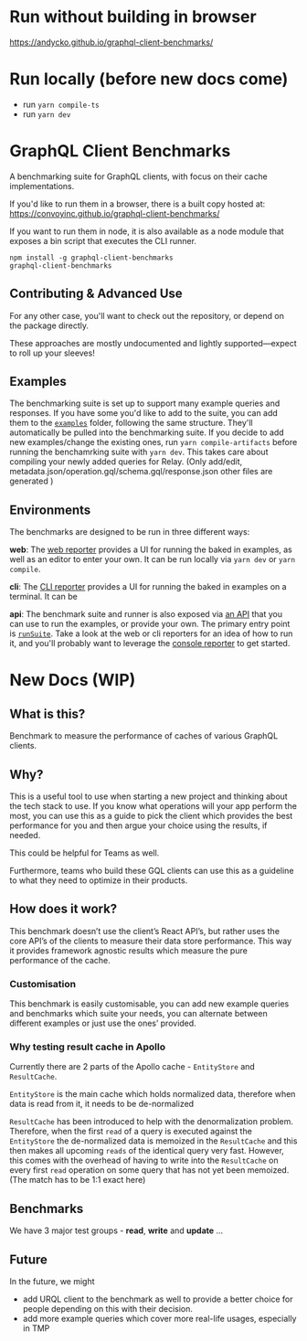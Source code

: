 
# Run without building in browser
https://andycko.github.io/graphql-client-benchmarks/
# Run locally (before new docs come)
- run `yarn compile-ts`
- run `yarn dev`

# GraphQL Client Benchmarks

A benchmarking suite for GraphQL clients, with focus on their cache implementations.

If you'd like to run them in a browser, there is a built copy hosted at: https://convoyinc.github.io/graphql-client-benchmarks/

If you want to run them in node, it is also available as a node module that exposes a bin script that executes the CLI runner.

```
npm install -g graphql-client-benchmarks
graphql-client-benchmarks
```

## Contributing & Advanced Use

For any other case, you'll want to check out the repository, or depend on the package directly.

These approaches are mostly undocumented and lightly supported—expect to roll up your sleeves!

## Examples

The benchmarking suite is set up to support many example queries and responses. If you have some you'd like to add to the suite, you can add them to the [`examples`](./examples) folder, following the same structure. They'll automatically be pulled into the benchmarking suite. If you decide to add new examples/change the existing ones, run `yarn compile-artifacts` before running the benchamrking suite with `yarn dev`. This takes care about compiling your newly added queries for Relay. (Only add/edit, metadata.json/operation.gql/schema.gql/response.json other files are generated )

## Environments

The benchmarks are designed to be run in three different ways:

**web**: The [web reporter](./src/reporters/web) provides a UI for running the baked in examples, as well as an editor to enter your own. It can be run locally via `yarn dev` or `yarn compile`.

**cli**: The [CLI reporter](./src/reporters/cli) provides a UI for running the baked in examples on a terminal. It can be

**api**: The benchmark suite and runner is also exposed via [an API](./src/index.ts) that you can use to run the examples, or provide your own. The primary entry point is [`runSuite`](./src/execution.ts). Take a look at the web or cli reporters for an idea of how to run it, and you'll probably want to leverage the [console reporter](./src/reporters/console) to get started.

# New Docs (WIP)
## What is this?
Benchmark to measure the performance of caches of various GraphQL clients.

## Why?
This is a useful tool to use when starting a new project and thinking about the tech stack to use. If you know what operations will your app perform the most, you can use this as a guide to pick the client which provides the best performance for you and then argue your choice using the results, if needed.

This could be helpful for Teams as well.

Furthermore, teams who build these GQL clients can use this as a guideline to what they need to optimize in their products.

## How does it work?
This benchmark doesn’t use the client’s React API’s, but rather uses the core API’s of the clients to measure their data store performance. This way it provides framework agnostic results which measure the pure performance of the cache.

### Customisation
This benchmark is easily customisable, you can add new example queries and benchmarks which suite your needs, you can alternate between different examples or just use the ones’ provided.

### Why testing result cache in Apollo
Currently there are 2 parts of the Apollo cache - `EntityStore` and `ResultCache`.

`EntityStore` is the main cache which holds normalized data, therefore when data is read from it, it needs to be de-normalized

`ResultCache` has been introduced to help with the denormalization problem. Therefore, when the first `read` of a query is executed against the `EntityStore` the de-normalized data is memoized in the `ResultCache` and this then makes all upcoming `reads` of the identical query very fast. However, this comes with the overhead of having to write into the `ResultCache` on every first `read` operation on some query that has not yet been memoized. (The match has to be 1:1 exact here)

## Benchmarks
We have 3 major test groups - **read**, **write** and **update**
...
## Future
In the future, we might 
- add URQL client to the benchmark as well to provide a better choice for people depending on this with their decision.
- add more example queries which cover more real-life usages, especially in TMP